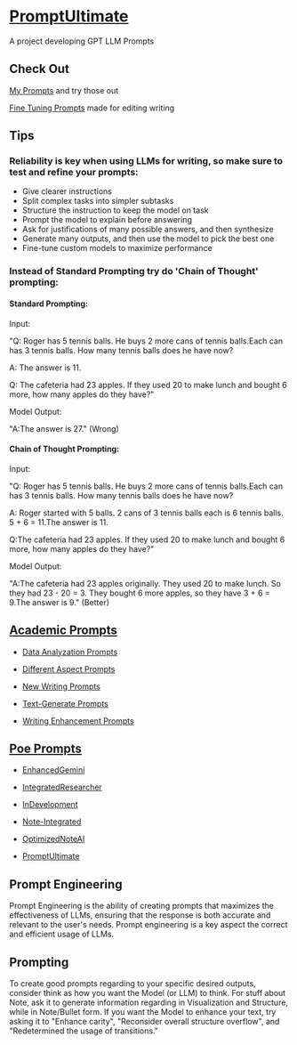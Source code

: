 # [PromptUltimate](https://github.com/1mpactin6/PromptUltimate)

 A project developing GPT LLM Prompts

## Check Out

[My Prompts](main/My%20Prompts/) and try those out

[Fine Tuning Prompts](main/Fine%20Tuning%20Prompts/) made for editing writing

## Tips

### Reliability is key when using LLMs for writing, so make sure to test and refine your prompts:

 - Give clearer instructions
 - Split complex tasks into simpler subtasks
 - Structure the instruction to keep the model on task
 - Prompt the model to explain before answering
 - Ask for justifications of many possible answers, and then synthesize
 - Generate many outputs, and then use the model to pick the best one
 - Fine-tune custom models to maximize performance

### Instead of Standard Prompting try do 'Chain of Thought' prompting:

#### Standard Prompting:

Input:

"Q: Roger has 5 tennis balls. He buys 2 more cans of
tennis balls.Each can has 3 tennis balls. How many
tennis balls does he have now?

A: The answer is 11.

Q: The cafeteria had 23 apples. If they used 20 to
make lunch and bought 6 more, how many apples
do they have?"

Model Output:

"A:The answer is 27." (Wrong)

#### Chain of Thought Prompting:

Input:

"Q: Roger has 5 tennis balls. He buys 2 more cans of
tennis balls.Each can has 3 tennis balls. How many
tennis balls does he have now?

A: Roger started with 5 balls. 2 cans of 3 tennis balls
each is 6 tennis balls. 5 + 6 = 11.The answer is 11.

Q:The cafeteria had 23 apples. If they used 20 to
make lunch and bought 6 more, how many apples
do they have?"

Model Output:

"A:The cafeteria had 23 apples originally. They used
20 to make lunch. So they had 23 - 20 = 3. They
bought 6 more apples, so they have 3 + 6 = 9.The
answer is 9." (Better)

## [Academic Prompts](main/Academic%20Prompts/)

 - [Data Analyzation Prompts](main/Academic%20Prompts/Data%20Analysis%20Prompts/)

 - [Different Aspect Prompts](main/Academic%20Prompts/Different%20Aspect%20Prompts/)

 - [New Writing Prompts](main/Academic%20Prompts/New%20Writing%20Prompts/)

 - [Text-Generate Prompts](main/Academic%20Prompts/Text-Generate%20Prompts/)

 - [Writing Enhancement Prompts](main/Academic%20Prompts/Writing%20Enhancement%20Prompts/)

## [Poe Prompts](main/Poe%20Prompts/)

 - [EnhancedGemini](main/Poe%20Prompts/EnhancedGemini.md)

 - [IntegratedResearcher](main/Poe%20Prompts/IntegratedResearcher.md)

 - [InDevelopment](main/Poe%20Prompts/InDevelopment.md)

 - [Note-Integrated](main/Poe%20Prompts/Note-Integrated.md)

 - [OptimizedNoteAI](main/Poe%20Prompts/OptimizedNoteAI.md)

 - [PromptUltimate](main/Poe%20Prompts/PromptUltimate.md)

## Prompt Engineering

Prompt Engineering is the ability of creating prompts that maximizes the effectiveness of LLMs, ensuring that the response is both accurate and relevant to the user's needs. Prompt engineering is a key aspect the correct and efficient usage of LLMs.

## Prompting

To create good prompts regarding to your specific desired outputs, consider think as how you want the Model (or LLM) to think. For stuff about Note, ask it to generate information regarding in Visualization and Structure, while in Note/Bullet form. If you want the Model to enhance your text, try asking it to "Enhance carity", "Reconsider overall structure overflow", and "Redetermined the usage of transitions."
